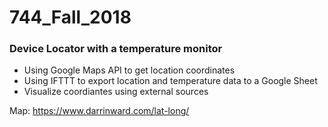# 744_Fall_2018

### Device Locator with a temperature monitor

* Using Google Maps API to get location coordinates
* Using IFTTT to export location and temperature data to a Google Sheet
* Visualize coordiantes using external sources

Map: https://www.darrinward.com/lat-long/
